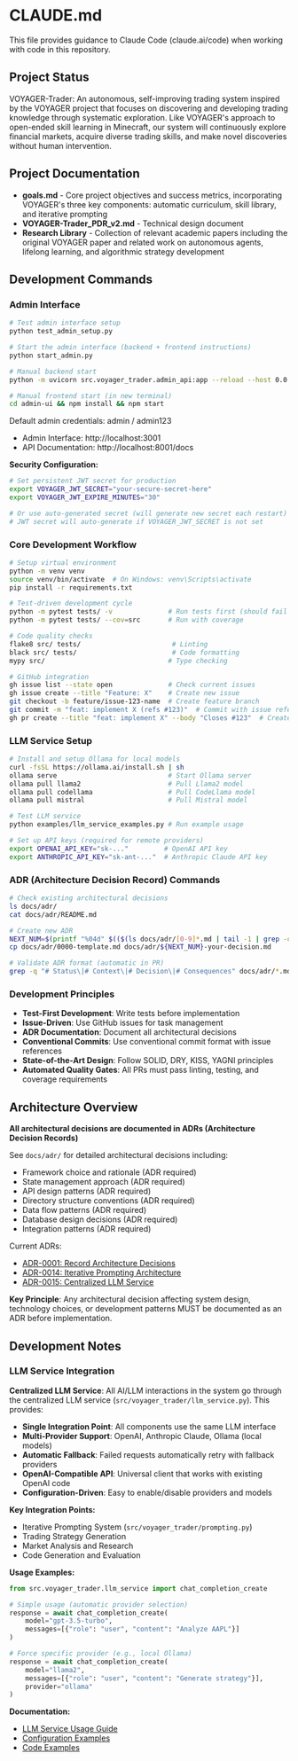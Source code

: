 # CLAUDE.md

This file provides guidance to Claude Code (claude.ai/code) when working with code in this repository.

## Project Status

VOYAGER-Trader: An autonomous, self-improving trading system inspired by the VOYAGER project that focuses on discovering and developing trading knowledge through systematic exploration. Like VOYAGER's approach to open-ended skill learning in Minecraft, our system will continuously explore financial markets, acquire diverse trading skills, and make novel discoveries without human intervention.

## Project Documentation

- **goals.md** - Core project objectives and success metrics, incorporating VOYAGER's three key components: automatic curriculum, skill library, and iterative prompting
- **VOYAGER-Trader_PDR_v2.md** - Technical design document
- **Research Library** - Collection of relevant academic papers including the original VOYAGER paper and related work on autonomous agents, lifelong learning, and algorithmic strategy development

## Development Commands

### Admin Interface
```bash
# Test admin interface setup
python test_admin_setup.py

# Start the admin interface (backend + frontend instructions)
python start_admin.py

# Manual backend start
python -m uvicorn src.voyager_trader.admin_api:app --reload --host 0.0.0.0 --port 8001

# Manual frontend start (in new terminal)
cd admin-ui && npm install && npm start
```

Default admin credentials: admin / admin123
- Admin Interface: http://localhost:3001
- API Documentation: http://localhost:8001/docs

**Security Configuration:**
```bash
# Set persistent JWT secret for production
export VOYAGER_JWT_SECRET="your-secure-secret-here"
export VOYAGER_JWT_EXPIRE_MINUTES="30"

# Or use auto-generated secret (will generate new secret each restart)
# JWT secret will auto-generate if VOYAGER_JWT_SECRET is not set
```

### Core Development Workflow
```bash
# Setup virtual environment
python -m venv venv
source venv/bin/activate  # On Windows: venv\Scripts\activate
pip install -r requirements.txt

# Test-driven development cycle
python -m pytest tests/ -v              # Run tests first (should fail initially)
python -m pytest tests/ --cov=src       # Run with coverage

# Code quality checks
flake8 src/ tests/                       # Linting
black src/ tests/                        # Code formatting
mypy src/                               # Type checking

# GitHub integration
gh issue list --state open              # Check current issues
gh issue create --title "Feature: X"    # Create new issue
git checkout -b feature/issue-123-name  # Create feature branch
git commit -m "feat: implement X (refs #123)"  # Commit with issue reference
gh pr create --title "feat: implement X" --body "Closes #123"  # Create PR
```

### LLM Service Setup
```bash
# Install and setup Ollama for local models
curl -fsSL https://ollama.ai/install.sh | sh
ollama serve                            # Start Ollama server
ollama pull llama2                      # Pull Llama2 model
ollama pull codellama                   # Pull CodeLlama model
ollama pull mistral                     # Pull Mistral model

# Test LLM service
python examples/llm_service_examples.py # Run example usage

# Set up API keys (required for remote providers)
export OPENAI_API_KEY="sk-..."         # OpenAI API key
export ANTHROPIC_API_KEY="sk-ant-..."  # Anthropic Claude API key
```

### ADR (Architecture Decision Record) Commands
```bash
# Check existing architectural decisions
ls docs/adr/
cat docs/adr/README.md

# Create new ADR
NEXT_NUM=$(printf "%04d" $(($(ls docs/adr/[0-9]*.md | tail -1 | grep -o '[0-9]\{4\}') + 1)))
cp docs/adr/0000-template.md docs/adr/${NEXT_NUM}-your-decision.md

# Validate ADR format (automatic in PR)
grep -q "# Status\|# Context\|# Decision\|# Consequences" docs/adr/*.md
```

### Development Principles
- **Test-First Development**: Write tests before implementation
- **Issue-Driven**: Use GitHub issues for task management
- **ADR Documentation**: Document all architectural decisions
- **Conventional Commits**: Use conventional commit format with issue references
- **State-of-the-Art Design**: Follow SOLID, DRY, KISS, YAGNI principles
- **Automated Quality Gates**: All PRs must pass linting, testing, and coverage requirements


## Architecture Overview

**All architectural decisions are documented in ADRs (Architecture Decision Records)**

See `docs/adr/` for detailed architectural decisions including:
- Framework choice and rationale (ADR required)
- State management approach (ADR required)  
- API design patterns (ADR required)
- Directory structure conventions (ADR required)
- Data flow patterns (ADR required)
- Database design decisions (ADR required)
- Integration patterns (ADR required)

Current ADRs:
- [ADR-0001: Record Architecture Decisions](docs/adr/0001-record-architecture-decisions.md)
- [ADR-0014: Iterative Prompting Architecture](docs/adr/0014-iterative-prompting-architecture.md)
- [ADR-0015: Centralized LLM Service](docs/adr/0015-centralized-llm-service.md)

**Key Principle**: Any architectural decision affecting system design, technology choices, or development patterns MUST be documented as an ADR before implementation.

## Development Notes

### LLM Service Integration

**Centralized LLM Service**: All AI/LLM interactions in the system go through the centralized LLM service (`src/voyager_trader/llm_service.py`). This provides:

- **Single Integration Point**: All components use the same LLM interface
- **Multi-Provider Support**: OpenAI, Anthropic Claude, Ollama (local models)
- **Automatic Fallback**: Failed requests automatically retry with fallback providers
- **OpenAI-Compatible API**: Universal client that works with existing OpenAI code
- **Configuration-Driven**: Easy to enable/disable providers and models

**Key Integration Points:**
- Iterative Prompting System (`src/voyager_trader/prompting.py`)
- Trading Strategy Generation
- Market Analysis and Research
- Code Generation and Evaluation

**Usage Examples:**
```python
from src.voyager_trader.llm_service import chat_completion_create

# Simple usage (automatic provider selection)
response = await chat_completion_create(
    model="gpt-3.5-turbo",
    messages=[{"role": "user", "content": "Analyze AAPL"}]
)

# Force specific provider (e.g., local Ollama)
response = await chat_completion_create(
    model="llama2",
    messages=[{"role": "user", "content": "Generate strategy"}],
    provider="ollama"
)
```

**Documentation:**
- [LLM Service Usage Guide](docs/llm-service-usage.md)
- [Configuration Examples](config/llm_service_example.yaml)
- [Code Examples](examples/llm_service_examples.py)
